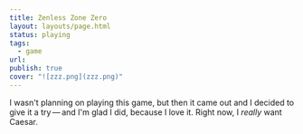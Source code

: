 ```yaml
---
title: Zenless Zone Zero
layout: layouts/page.html
status: playing
tags:
  - game
url: 
publish: true
cover: "![zzz.png](zzz.png)"
---
```

I wasn't planning on playing this game, but then it came out and I decided to give it a try — and I'm glad I did, because I love it. Right now, I *really* want Caesar.